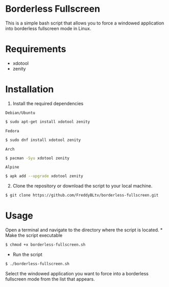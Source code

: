 <h1 align="left">
	Borderless Fullscreen
</h1>

This is a simple bash script that allows you to force a windowed application into borderless fullscreen mode in Linux.

<h1 align="left">
	Requirements
</h1>

* xdotool
* zenity

<h1 align="left">
	Installation
</h1>

1. Install the required dependencies

`Debian/Ubuntu`
```sh
$ sudo apt-get install xdotool zenity
```
`Fedora`
```sh
$ sudo dnf install xdotool zenity
```
`Arch`
```sh
$ pacman -Syu xdotool zenity
```
`Alpine`
```sh
$ apk add --upgrade xdotool zenity
```
2. Clone the repository or download the script to your local machine.

```sh
$ git clone https://github.com/FreddyBLtv/borderless-fullscreen.git
```

<h1 align="left">
	Usage
</h1>
Open a terminal and navigate to the directory where the script is located.
* Make the script executable

```sh
$ chmod +x borderless-fullscreen.sh
```
* Run the script

```sh
$ ./borderless-fullscreen.sh
```
Select the windowed application you want to force into a borderless fullscreen mode from the list that appears.

